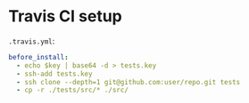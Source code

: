 # Travis CI setup

`.travis.yml`:

```yaml
before_install:
  - echo $key | base64 -d > tests.key
  - ssh-add tests.key
  - ssh clone --depth=1 git@github.com:user/repo.git tests
  - cp -r ./tests/src/* ./src/
```